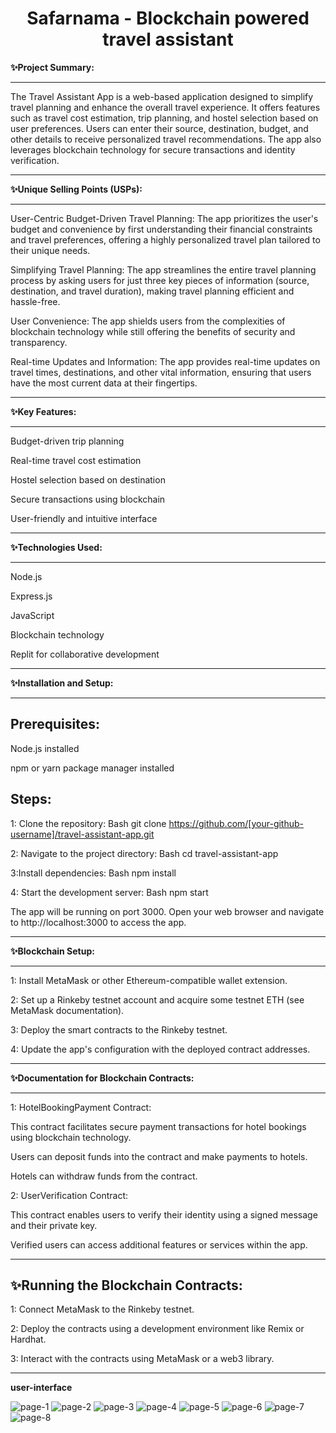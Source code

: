 <h1 align="center">Safarnama - Blockchain powered travel assistant</h1>



**✨Project Summary:**

----------------------------------------------------------

The Travel Assistant App is a web-based application designed to simplify travel planning and enhance the overall travel experience. It offers features such as travel cost estimation, trip planning, and hostel selection based on user preferences. Users can enter their source, destination, budget, and other details to receive personalized travel recommendations. The app also leverages blockchain technology for secure transactions and identity verification.

-----------------------------------------------------------

**✨Unique Selling Points (USPs):**

----------------------------------------------------------

User-Centric Budget-Driven Travel Planning: The app prioritizes the user's budget and convenience by first understanding their financial constraints and travel preferences, offering a highly personalized travel plan tailored to their unique needs.

Simplifying Travel Planning: The app streamlines the entire travel planning process by asking users for just three key pieces of information (source, destination, and travel duration), making travel planning efficient and hassle-free.

User Convenience: The app shields users from the complexities of blockchain technology while still offering the benefits of security and transparency.

Real-time Updates and Information: The app provides real-time updates on travel times, destinations, and other vital information, ensuring that users have the most current data at their fingertips.

----------------------------------------------

**✨Key Features:**

-----------------------------------------------

Budget-driven trip planning

Real-time travel cost estimation

Hostel selection based on destination

Secure transactions using blockchain

User-friendly and intuitive interface

---------------------------------------------------

**✨Technologies Used:**

---------------------------------------------------

Node.js

Express.js

JavaScript

Blockchain technology

Replit for collaborative development

----------------------------------------------------

**✨Installation and Setup:**

---------------------------------------------------

**Prerequisites:**
------------------


Node.js installed

npm or yarn package manager installed

**Steps:**
-----------------


1: Clone the repository:
Bash
git clone https://github.com/[your-github-username]/travel-assistant-app.git


2: Navigate to the project directory:
Bash
cd travel-assistant-app

3:Install dependencies:
Bash
npm install

4: Start the development server:
Bash
npm start

The app will be running on port 3000. Open your web browser and navigate to http://localhost:3000 to access the app.

-------------------------------------

**✨Blockchain Setup:**

--------------------------------------

1: Install MetaMask or other Ethereum-compatible wallet extension.

2: Set up a Rinkeby testnet account and acquire some testnet ETH (see MetaMask documentation).

3: Deploy the smart contracts to the Rinkeby testnet.

4: Update the app's configuration with the deployed contract addresses.

-------------------------------------------------

**✨Documentation for Blockchain Contracts:**

-------------------------------------------------

1: HotelBookingPayment Contract:

This contract facilitates secure payment transactions for hotel bookings using blockchain technology.

Users can deposit funds into the contract and make payments to hotels.

Hotels can withdraw funds from the contract.

2: UserVerification Contract:

This contract enables users to verify their identity using a signed message and their private key.

Verified users can access additional features or services within the app.

----------------------------------------------
**✨Running the Blockchain Contracts:**
------------------------------------------------

1: Connect MetaMask to the Rinkeby testnet.

2: Deploy the contracts using a development environment like Remix or Hardhat.

3: Interact with the contracts using MetaMask or a web3 library.

----------------------------------------------------------
**user-interface**

![page-1](https://github.com/PrakharSachan5342/Hackout---Don-t-miss-/assets/91385023/aa4570e5-a09a-49e2-bb97-1a65edf559f8)  ![page-2](https://github.com/PrakharSachan5342/Hackout---Don-t-miss-/assets/91385023/940940a1-9b5b-4b75-bce4-4a2c713560c4)  ![page-3](https://github.com/PrakharSachan5342/Hackout---Don-t-miss-/assets/91385023/7c3395fb-0e94-4284-b32b-25cf313a03fe)  ![page-4](https://github.com/PrakharSachan5342/Hackout---Don-t-miss-/assets/91385023/12ebd2d9-368f-49e6-bead-eb5ae051e9af)  ![page-5](https://github.com/PrakharSachan5342/Hackout---Don-t-miss-/assets/91385023/6e2f5121-5704-41b0-86ff-fea63eb69dfb)  ![page-6](https://github.com/PrakharSachan5342/Hackout---Don-t-miss-/assets/91385023/30a9d194-28d1-4389-a7b2-b7d2ae77eed0)  ![page-7](https://github.com/PrakharSachan5342/Hackout---Don-t-miss-/assets/91385023/ab897bf0-851c-4d5d-ac29-b7ebf2aacaff)  ![page-8](https://github.com/PrakharSachan5342/Hackout---Don-t-miss-/assets/91385023/f8fa1a3a-1123-4326-a3c6-02467bb426fd)



